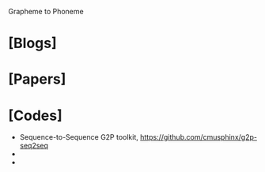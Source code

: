 Grapheme to Phoneme

# [Blogs]

# [Papers]

# [Codes]
+ Sequence-to-Sequence G2P toolkit, https://github.com/cmusphinx/g2p-seq2seq
+ 
+ 
